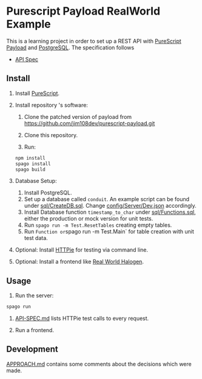 # Purescript Payload RealWorld Example

This is a learning project in order to set up a REST API with [PureScript Payload](https://github.com/hoodunit/purescript-payload) and [PostgreSQL](https://www.postgresql.org). The specification follows

- [API Spec](https://github.com/gothinkster/realworld/tree/master/api)

## Install

1. Install [PureScript](https://www.purescript.org/).

1. Install repository 's software:

    1. Clone the patched version of payload from <https://github.com/jim108dev/purescript-payload.git>
    1. Clone this repository.

    1. Run:

    ```sh
    npm install
    spago install
    spago build
    ```

1. Database Setup:
   1. Install PostgreSQL.
   1. Set up a database called `conduit`. An example script can be found under [sql/CreateDB.sql](./sql/CreateDB.sql). Change [config/Server/Dev.json](./config/Server/Dev.json) accordingly.
   1. Install Database function `timestamp_to_char` under [sql/Functions.sql](./sql/Functions.sql), either the production or mock version for unit tests.
   1. Run `spago run -m Test.ResetTables` creating empty tables.
   1. Run `Function or`spago run -m Test.Main` for table creation with unit test data.

1. Optional: Install [HTTPie](https://httpie.io) for testing via command line.

1. Optional: Install a frontend like [Real World Halogen](<https://github.com/thomashoneyman/purescript-halogen-realworld>).

## Usage

1. Run the server:

```sh
spago run 
```

1. [API-SPEC.md](./API-SPEC.md) lists HTTPie test calls to every request.

1. Run a frontend.

## Development

[APPROACH.md](./APPROACH.md) contains some comments about the decisions which were made.
